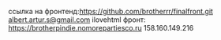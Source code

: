 ссылка на фронтенд:https://github.com/brotherrr/finalfront.git
albert.artur.s@gmail.com
ilovehtml
фронт: https://brotherpindie.nomorepartiesco.ru
158.160.149.216
